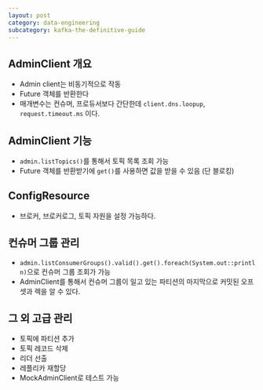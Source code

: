 ```yaml
---
layout: post
category: data-engineering
subcategory: kafka-the-definitive-guide
---
```


## AdminClient 개요

- Admin client는 비동기적으로 작동
- Future 객체를 반환한다
- 매개변수는 컨슈머, 프로듀서보다 간단한데 `client.dns.loopup`, `request.timeout.ms` 이다.

## AdminClient 기능

- `admin.listTopics()`를 통해서 토픽 목록 조회 가능
- Future 객체를 반환받기에 `get()`를 사용하면 값을 받을 수 있음 (단 블로킹)

## ConfigResource

- 브로커, 브로커로그, 토픽 자원을 설정 가능하다.

## 컨슈머 그룹 관리

- `admin.listConsumerGroups().valid().get().foreach(System.out::println)`으로 컨슈머 그룹 조회가 가능
- AdminClient를 통해서 컨슈머 그룹이 일고 있는 파티션의 마지막으로 커밋된 오프셋과 렉을 알 수 있다.

## 그 외 고급 관리

- 토픽에 파티션 추가
- 토픽 레코드 삭제
- 리더 선출
- 레플리카 재할당
- MockAdminClient로 테스트 가능

